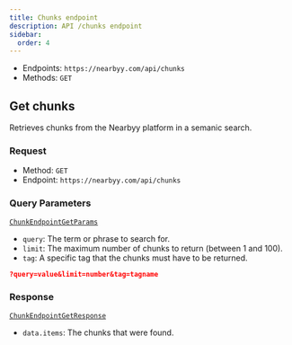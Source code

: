 ```yaml
---
title: Chunks endpoint
description: API /chunks endpoint
sidebar:
  order: 4
---
```


- Endpoints: `https://nearbyy.com/api/chunks`
- Methods: `GET`

## Get chunks

Retrieves chunks from the Nearbyy platform in a semanic search.

### Request

- Method: `GET`
- Endpoint: `https://nearbyy.com/api/chunks`

### Query Parameters

[`ChunkEndpointGetParams`](../types#chunkendpointgetparams)

- `query`: The term or phrase to search for.
- `limit`: The maximum number of chunks to return (between 1 and 100).
- `tag`: A specific tag that the chunks must have to be returned.

```json "query" "limit" title="Query Parameters"
?query=value&limit=number&tag=tagname
```

### Response

[`ChunkEndpointGetResponse`](../types#chunkendpointgetresponse)

- `data.items`: The chunks that were found.
